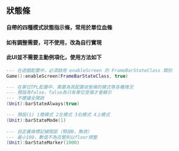 ## 狀態條

#### 自帶的四種模式狀態指示條，常用於單位血條

#### 如有調整需要，可不使用，改為自行實現

#### 此UI並不需要主動例項化，使用方法如下

```lua
--- 在遊戲配置中，必須啟用 enableScreen 的 FrameBarStateClass 類別
Game():enableScreen(FrameBarStateClass, true)

--- 在單位TPL配置中，需要為其配置狀態條的模式等各種情況
--- 預設為false，false為只有單位受傷才會顯示
--- 不建議全開啟
(Unit):barStateAlways(true)

--- 預設(1) 1簡模式 2左模式 3右模式 4上模式
(Unit):barStateMode(1)
 
--- 自定義條標記線間距（預設0，無效）
--- 最小100，數值不為百整則以floor規整
(Unit):barStateMarker(1000)
```
